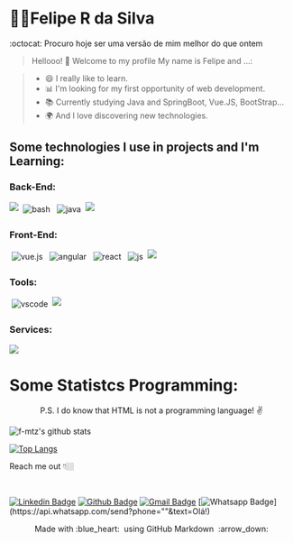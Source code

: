 

# 👨‍💻Felipe R da Silva

:octocat: Procuro hoje ser uma versão de mim melhor do que ontem


> Hellooo! 👋 Welcome to my profile
My name is Felipe and ...:

 > - 😄 I really like to learn. 
 > - 📊 I'm looking for my first opportunity of web development. 
 > - 📚 Currently studying Java and SpringBoot, Vue.JS, BootStrap... 
 > - 🌍 And I love discovering new technologies. 

## Some technologies I use in projects and I'm Learning:

### Back-End:


<p align="left">

<img src="https://github.com/Quadrified/Quadrified/blob/master/assets/svg/dev/languages/python.svg"> 
<img src="https://github.com/Quadrified/Quadrified/blob/master/assets/svg/dev/tools/bash.svg" alt="bash" style="vertical-align:top; margin:4px"> 
<img src="https://github.com/Quadrified/Quadrified/blob/master/assets/svg/dev/languages/java.svg" alt="java" style="vertical-align:top; margin:4px"> 
<img src="https://github.com/Quadrified/Quadrified/blob/master/assets/svg/dev/languages/php.svg"> 

</p>

### Front-End:

<p align="left">

<img src="https://github.com/Quadrified/Quadrified/blob/master/assets/svg/dev/frameworks/vue.svg" alt="vue.js" style="vertical-align:top; margin:4px"> 
<img src="https://github.com/Quadrified/Quadrified/blob/master/assets/svg/dev/frameworks/%20angular.svg" alt="angular" style="vertical-align:top; margin:4px"> 
<img src="https://github.com/Quadrified/Quadrified/blob/master/assets/svg/dev/frameworks/react.svg" alt="react" style="vertical-align:top; margin:4px"> 
<img src="https://github.com/Quadrified/Quadrified/blob/master/assets/svg/dev/languages/js.svg" alt="js" style="vertical-align:top; margin:4px"> 
<img src="https://github.com/f-mtz/portifolio_resources/blob/master/icons/bootstrap.png?raw=true">

</p>




### Tools:

<p align="left">

<img src="https://github.com/Quadrified/Quadrified/blob/master/assets/svg/dev/tools/visualstudio_code.svg" alt="vscode" style="vertical-align:top; margin:4px"> 
<img src="https://github.com/Quadrified/Quadrified/blob/master/assets/svg/dev/tools/jetbrains_pycharm.svg"> 



</p>


### Services:

<p align="left">

<img src="https://github.com/Quadrified/Quadrified/blob/master/assets/svg/dev/services/aws.svg"> 

</p>



# Some Statistcs Programming:

<p align="center"> P.S. I do know that HTML is not a programming language! ✌️ </p>

![f-mtz's github stats](https://github-readme-stats.vercel.app/api?username=f-mtz&show_icons=true&theme=tokyonight)

[![Top Langs](https://github-readme-stats.vercel.app/api/top-langs/?username=f-mtz)](https://github.com/f-mtz/github-readme-stats)


<p align="left">
Reach me out 👇🏼
</p>
<br>

[![Linkedin Badge](https://img.shields.io/badge/-LinkedIn-blue?style=flat-square&logo=Linkedin&logoColor=white&link=https://www.linkedin.com/in/felipe-ribeiro-1a9b471a0/)](https://www.linkedin.com/in/felipe-ribeiro-1a9b471a0/)
[![Github Badge](https://img.shields.io/badge/-Github-000?style=flat-square&logo=Github&logoColor=white&link=https://github.com/f-mtz)](https://github.com/f-mtz)
[![Gmail Badge](https://img.shields.io/badge/-Gmail-c14438?style=flat-square&logo=Gmail&logoColor=white&link=mailto:mtz.dev.si@gmail.com)](mailto:mtz.dev.si@gmail.com/)
[![Whatsapp Badge](https://img.shields.io/badge/-Whatsapp-4CA143?style=flat-square&labelColor=4CA143&logo=whatsapp&logoColor=white&link=https://api.whatsapp.com/send?phone=""&text=Olá!)](https://api.whatsapp.com/send?phone=""&text=Olá!)


<p align="center">
  Made with :blue_heart: &nbsp;using GitHub Markdown &nbsp;:arrow_down:
</p>



<!--
[![Instagram Badge](https://img.shields.io/badge/-Instagram-violet?style=flat-square&logo=Instagram&logoColor=white&link=https://www.instagram.com/x/)](https://www.instagram.com/x/) 
-->
<!-- 
[![Youtube Badge](https://img.shields.io/badge/-Youtube-FF0000?style=flat-square&labelColor=FF0000&logo=youtube&logoColor=white&link=https://PUT THE LINK YOUR CHANNEL HERE)](https://PUT THE LINK YOUR CHANNEL HERE TOO) 


  [![Github Stats By Anurag](https://github.com/f-mtz.vercel.app/api?username=quadrified&show_icons=true&title_color=fff&icon_color=79ff97&text_color=9f9f9f&bg_color=151515)](https://github.com/f-mtz/github-readme)
 [![Telegram Badge](https://img.shields.io/badge/-Telegram-1ca0f1?style=flat-square&labelColor=1ca0f1&logo=telegram&logoColor=white&link=https://t.me/wesleyosantos91)](https://t.me/wesleyosantos91)
  
<p align="center"> 
  <i> Let's connect and chat! :incoming_envelope: </i>
</p>

<p align="center">
  <a href="https://www.linkedin.com/in/quadrified"><img src="https://github.com/Quadrified/Quadrified/blob/master/assets/my_svgs/linkedin.svg" width="30px" alt="LinkedIn"></a> &nbsp; &nbsp;
  <a href="https://instagram.com/quadrified"><img src="https://github.com/Quadrified/Quadrified/blob/master/assets/my_svgs/instagram.svg" width="30px" alt="Instagram"></a> &nbsp; &nbsp;
  <a href="https://twitter.com/quadrified"><img src="https://github.com/Quadrified/Quadrified/blob/master/assets/my_svgs/twitter.svg" width="30px" alt="Twitter">     </a> &nbsp; &nbsp;
  <a href="https://api.whatsapp.com/send?phone=+917330770559"><img src="https://github.com/Quadrified/Quadrified/blob/master/assets/my_svgs/whatsapp.svg" width="30px" alt="Whatsapp"></a> &nbsp; &nbsp;
  <a href="https://t.me/quadrified"><img src="https://github.com/Quadrified/Quadrified/blob/master/assets/my_svgs/telegram.svg" width="30px" alt="Telegram"></a> &nbsp; &nbsp;
</p
  
 
-->

